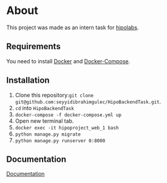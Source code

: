# About
This project was made as an intern task for [hipolabs](https://hipolabs.com/).

## Requirements
You need to install [Docker](https://www.docker.com/) and [Docker-Compose](https://docs.docker.com/compose/).

## Installation
1. Clone this repository:`git clone git@github.com:seyyidibrahimgulec/HipoBackendTask.git`.
2. `cd` into `HipoBackendTask`
3. `docker-compose -f docker-compose.yml up`
4. Open new terminal tab.
5. `docker exec -it hipoproject_web_1 bash`
6. `python manage.py migrate`
7. `python manage.py runserver 0:8000`

## Documentation
[Documentation](https://tim-zed-31581.herokuapp.com/docs/)